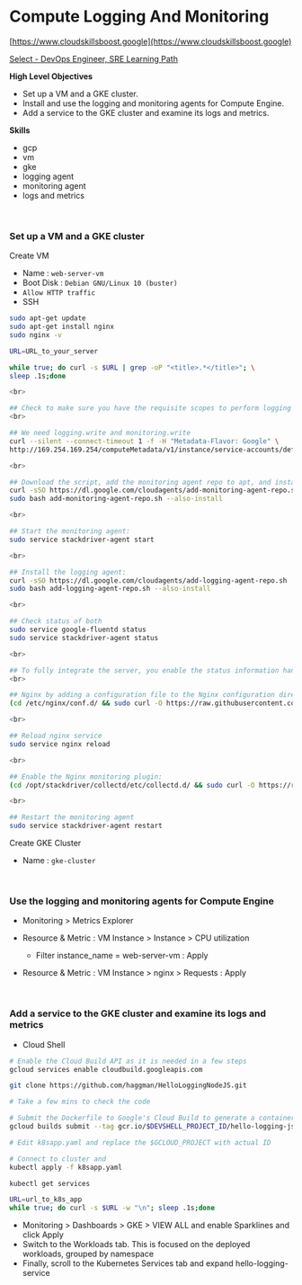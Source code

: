 # Compute Logging And Monitoring

[https://www.cloudskillsboost.google](https://www.cloudskillsboost.google)

[Select - DevOps Engineer, SRE Learning Path](https://www.cloudskillsboost.google/paths)

**High Level Objectives**
- Set up a VM and a GKE cluster.
- Install and use the logging and monitoring agents for Compute Engine.
- Add a service to the GKE cluster and examine its logs and metrics.

**Skills**
- gcp
- vm
- gke
- logging agent
- monitoring agent
- logs and metrics


<br>

### Set up a VM and a GKE cluster

Create VM

- Name : `web-server-vm`
- Boot Disk : `Debian GNU/Linux 10 (buster)`
- `Allow HTTP traffic`
- SSH

```bash
sudo apt-get update
sudo apt-get install nginx
sudo nginx -v

URL=URL_to_your_server

while true; do curl -s $URL | grep -oP "<title>.*</title>"; \
sleep .1s;done

<br>

## Check to make sure you have the requisite scopes to perform logging and monitoring.
<br>

## We need logging.write and monitoring.write
curl --silent --connect-timeout 1 -f -H "Metadata-Flavor: Google" \
http://169.254.169.254/computeMetadata/v1/instance/service-accounts/default/scopes

<br>

## Download the script, add the monitoring agent repo to apt, and install the agent.
curl -sSO https://dl.google.com/cloudagents/add-monitoring-agent-repo.sh
sudo bash add-monitoring-agent-repo.sh --also-install

<br>

## Start the monitoring agent:
sudo service stackdriver-agent start

<br>

## Install the logging agent:
curl -sSO https://dl.google.com/cloudagents/add-logging-agent-repo.sh
sudo bash add-logging-agent-repo.sh --also-install

<br>

## Check status of both
sudo service google-fluentd status
sudo service stackdriver-agent status

<br>

## To fully integrate the server, you enable the status information handler in 
<br>

## Nginx by adding a configuration file to the Nginx configuration directory:
(cd /etc/nginx/conf.d/ && sudo curl -O https://raw.githubusercontent.com/Stackdriver/stackdriver-agent-service-configs/master/etc/nginx/conf.d/status.conf)

<br>

## Reload nginx service
sudo service nginx reload

<br>

## Enable the Nginx monitoring plugin:
(cd /opt/stackdriver/collectd/etc/collectd.d/ && sudo curl -O https://raw.githubusercontent.com/Stackdriver/stackdriver-agent-service-configs/master/etc/collectd.d/nginx.conf)

<br>

## Restart the monitoring agent
sudo service stackdriver-agent restart

```

Create GKE Cluster

- Name : `gke-cluster`


<br>

### Use the logging and monitoring agents for Compute Engine

- Monitoring > Metrics Explorer
- Resource & Metric : VM Instance > Instance > CPU utilization
    - Filter instance_name = web-server-vm       : Apply

- Resource & Metric : VM Instance > nginx > Requests : Apply

<br>

### Add a service to the GKE cluster and examine its logs and metrics

- Cloud Shell

```bash
# Enable the Cloud Build API as it is needed in a few steps
gcloud services enable cloudbuild.googleapis.com

git clone https://github.com/haggman/HelloLoggingNodeJS.git

# Take a few mins to check the code

# Submit the Dockerfile to Google's Cloud Build to generate a container and store it in your Container Registry:
gcloud builds submit --tag gcr.io/$DEVSHELL_PROJECT_ID/hello-logging-js .

# Edit k8sapp.yaml and replace the $GCLOUD_PROJECT with actual ID

# Connect to cluster and
kubectl apply -f k8sapp.yaml

kubectl get services

URL=url_to_k8s_app
while true; do curl -s $URL -w "\n"; sleep .1s;done
```


- Monitoring > Dashboards > GKE > VIEW ALL and enable Sparklines and click Apply
- Switch to the Workloads tab. This is focused on the deployed workloads, grouped by namespace
- Finally, scroll to the Kubernetes Services tab and expand hello-logging-service

